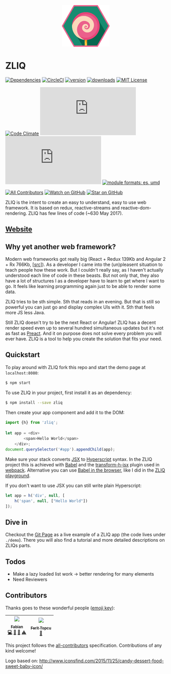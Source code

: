 
<p align="center">
    <img src="icon.png" alt="zliq logo" title="zliq" width="150" />
</p>

# ZLIQ

[![Dependencies][dependencyci-badge]][dependencyci]
[![CircleCI](https://circleci.com/gh/faboweb/zliq.svg?style=shield)](https://circleci.com/gh/faboweb/zliq)
[![version][version-badge]][package]
[![downloads][downloads-badge]][npm-stat]
[![MIT License][license-badge]][LICENSE]
<!--[![Examples][examples-badge]][examples]--> 

[![Code Climate](https://codeclimate.com/github/faboweb/zliq.png)](https://codeclimate.com/github/faboweb/zliq)
[![gzip size][tiny-gzip-badge]][unpkg-dist]
[![size][tiny-size-badge]][unpkg-dist]
[![module formats: es, umd][module-formats-badge]][unpkg-dist]

[![All Contributors](https://img.shields.io/badge/all_contributors-2-orange.svg?style=flat-square)](#contributors)
[![Watch on GitHub][github-watch-badge]][github-watch]
[![Star on GitHub][github-star-badge]][github-star]

ZLIQ is the intent to create an easy to understand, easy to use web framework. It is based on redux, reactive-streams and reactive-dom-rendering. ZLIQ has few lines of code (~630 May 2017).

## [Website](https://faboweb.github.io/zliq/)

## Why yet another web framework?
Modern web frameworks got really big (React + Redux 139Kb and Angular 2 + Rx 766Kb, [[src]](https://gist.github.com/Restuta/cda69e50a853aa64912d)). As a developer I came into the (un)pleasent situation to teach people how these work. But I couldn't really say, as I haven't actually understood each line of code in these beasts. But not only that, they also have a lot of structures I as a developer have to learn to get where I want to go. It feels like learning programming again just to be able to render some data.

ZLIQ tries to be sth simple. Sth that reads in an evening. But that is still so powerful you can just go and display complex UIs with it. Sth that feels more JS less Java.

Still ZLIQ doesn't try to be the next React or Angular! ZLIQ has a decent render speed even up to several hundred simultaneous updates but it's not as fast as [Preact](https://preactjs.com/). And it on purpose does not solve every problem you will ever have. ZLIQ is a tool to help you create the solution that fits your need.

## Quickstart
To play around with ZLIQ fork this repo and start the demo page at `localhost:8080`:
```bash
$ npm start
```

To use ZLIQ in your project, first install it as an dependency:
```bash
$ npm install --save zliq
```

Then create your app component and add it to the DOM:
```js
import {h} from 'zliq';

let app = <div>
        <span>Hello World</span>
    </div>;
document.querySelector('#app').appendChild(app);
```

Make sure your stack converts [JSX](https://facebook.github.io/jsx/) to [Hyperscript](https://github.com/hyperhype/hyperscript) syntax. In the ZLIQ project this is achieved with [Babel](https://babeljs.io) and the [transform-h-jsx](https://github.com/jchook/babel-plugin-transform-h-jsx) plugin used in [webpack](https://webpack.js.org/). Alternative you can use [Babel in the browser](https://babeljs.io/docs/setup/#installation), like I did in the [ZLIQ playground](http://jsfiddle.net/faboweb/hvbee8m9).

If you don't want to use JSX you can still write plain Hyperscript:
```js
let app = h('div', null, [
    h('span', null, ["Hello World"])
]);
```

## Dive in
Checkout the [Git Page](https://faboweb.github.io/zliq/) as a live example of a ZLIQ app (the code lives under `./demo`). There you will also find a tutorial and more detailed descriptions on ZLIQs parts.

## Todos

 - Make a lazy loaded list work -> better rendering for many elements 
 - Need Reviewers

## Contributors

Thanks goes to these wonderful people ([emoji key][emojis]):

<!-- ALL-CONTRIBUTORS-LIST:START - Do not remove or modify this section -->
| [<img src="https://avatars2.githubusercontent.com/u/5869273?v=3" width="100px;"/><br /><sub>Fabian</sub>](https://github.com/faboweb)<br />[💻](https://github.com/faboweb/zliq/commits?author=faboweb "Code") [🎨](#design-faboweb "Design") [📖](https://github.com/faboweb/zliq/commits?author=faboweb "Documentation") [⚠️](https://github.com/faboweb/zliq/commits?author=faboweb "Tests") | [<img src="https://avatars0.githubusercontent.com/u/1215719?v=3" width="100px;"/><br /><sub>Ferit Topcu</sub>](http://www.ftopcu.de)<br />[📖](https://github.com/faboweb/zliq/commits?author=fokusferit "Documentation") |
| :---: | :---: |
<!-- ALL-CONTRIBUTORS-LIST:END -->

This project follows the [all-contributors][all-contributors] specification. Contributions of any kind welcome!

[npm]: https://www.npmjs.com/
[node]: https://nodejs.org
[dependencyci-badge]: https://dependencyci.com/github/faboweb/zliq/badge?style=flat-square
[dependencyci]: https://dependencyci.com/github/faboweb/zliq
[version-badge]: https://img.shields.io/npm/v/zliq.svg?style=flat-square
[package]: https://www.npmjs.com/package/zliq
[downloads-badge]: https://img.shields.io/npm/dm/zliq.svg?style=flat-square
[npm-stat]: http://npm-stat.com/charts.html?package=zliq
[license-badge]: https://img.shields.io/npm/l/zliq.svg?style=flat-square
[license]: https://github.com/faboweb/zliq/blob/master/LICENSE
[github-watch-badge]: https://img.shields.io/github/watchers/faboweb/zliq.svg?style=social
[github-watch]: https://github.com/faboweb/zliq/watchers
[github-star-badge]: https://img.shields.io/github/stars/faboweb/zliq.svg?style=social
[github-star]: https://github.com/faboweb/zliq/stargazers
[emojis]: https://github.com/kentcdodds/all-contributors#emoji-key
[all-contributors]: https://github.com/kentcdodds/all-contributors
[gzip-badge]: http://img.badgesize.io/https://unpkg.com/zliq/lib/zliq.js?compression=gzip&label=gzip%20size&style=flat-square
[size-badge]: http://img.badgesize.io/https://unpkg.com/zliq/lib/zliq.js?label=size&style=flat-square
[tiny-gzip-badge]: http://img.badgesize.io/https://unpkg.com/zliq/lib/zliq.min.js?compression=gzip&label=gzip%20size&style=flat-square
[tiny-size-badge]: http://img.badgesize.io/https://unpkg.com/zliq/lib/zliq.min.js?label=size&style=flat-square
[unpkg-dist]: https://unpkg.com/zliq/
[module-formats-badge]: https://img.shields.io/badge/module%20formats-es%20umd-green.svg?style=flat-square

Logo based on: http://www.iconsfind.com/2015/11/25/candy-dessert-food-sweet-baby-icon/
